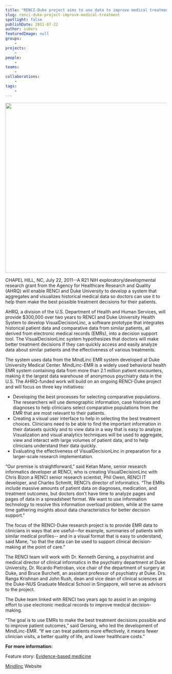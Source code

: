 ```yaml
---
title: "RENCI-Duke project aims to use data to improve medical treatment decisions"
slug: renci-duke-project-improve-medical-treatment
spotlight: false
publishDate: 2011-07-22
author: subers
featuredImage: null
groups:
    - 
projects:
    - 
people:
    - 
teams: 
    - 
collaborations:
    - 
tags:
    - 
---
```


<!-- tags: ["Agency for Healthcare Research and Quality (AHRQ)","behavioral health","decision support","Duke University","Duke University Hospital","Mindlinc","VisualDecisionLinc"] -->

<p><img class="alignnone size-full wp-image-8055" title="RENCI-Duke Mindlinc" src="https://www.renci.org/wp-content/uploads/2011/07/renci-duke-mindlinc-story.jpg" alt="" width="630" height="532" /></p>

<p>CHAPEL HILL, NC, July 22, 2011--A R21 NIH exploratory/developmental research grant from the Agency for Healthcare Research and Quality (AHRQ) will enable RENCI and Duke University to develop a system that aggregates and visualizes historical medical data so doctors can use it to help them make the best possible treatment decisions for their patients.<!--more--></p>

<p>AHRQ, a division of the U.S. Department of Health and Human Services, will provide $300,000 over two years to RENCI and Duke University Health System to develop VisualDecisionLinc, a software prototype that integrates historical patient data and comparative data from similar patients, all derived from electronic medical records (EMRs), into a decision support tool. The VisualDecisionLinc system hypothesizes that doctors will make better treatment decisions if they can quickly access and easily analyze data about similar patients and the effectiveness of various treatments.</p>

<p>The system uses data from the MindLinc EMR system developed at Duke University Medical Center. MindLinc-EMR is a widely used behavioral health EMR system containing data from more than 2.1 million patient encounters, making it the largest data warehouse of anonymous psychiatry data in the U.S. The AHRQ-funded work will build on an ongoing RENCI-Duke project and will focus on three key initiatives:</p>

<ul>
	<li>Developing the best processes for selecting comparative populations. The researchers will use demographic information, case histories and diagnoses to help clinicians select comparative populations from the EMR that are most relevant to their patients. </li>
	<li>Creating a visual user interface to help in selecting the best treatment choices. Clinicians need to be able to find the important information in their datasets quickly and to view data in a way that is easy to analyze. Visualization and visual analytics techniques will be used to aggregate, view and interact with large volumes of patient data, and to help clinicians understand their data quickly. </li>
	<li>Evaluating the effectiveness of VisualDecisionLinc in preparation for a larger-scale research implementation. </li>
</ul>

<p>“Our premise is straightforward,” said Ketan Mane, senior research informatics developer at RENCI, who is creating VisualDecisionLinc with Chris Bizon a RENCI senior research scientist, Phil Owen, RENCI IT developer, and Charles Schmitt, RENCI’s director of informatics. “The EMRs include massive amounts of patient data on diagnoses, medication, and treatment outcomes, but doctors don’t have time to analyze pages and pages of data in a spreadsheet format. We want to use information technology to resolve this information overload problem, while at the same time gathering insights about data characteristics for better decision support.”</p>

<p>The focus of the RENCI-Duke research project is to provide EMR data to clinicians in ways that are useful—for example, summaries of patients with similar medical profiles-- and in a visual format that is easy to understand, said Mane, “so that the data can be used to support clinical decision-making at the point of care.”</p>

<p>The RENCI team will work with Dr. Kenneth Gersing, a psychiatrist and medical director of clinical informatics in the psychiatry department at Duke University, Dr. Ricardo Pietroban, vice chair of the department of surgery at Duke, and Bruce Burchett, an assistant professor of psychiatry at Duke. Drs. Ranga Krishnan and John Rush, dean and vice dean of clinical sciences at the Duke-NUS Graduate Medical School in Singapore, will serve as advisors to the project.</p>

<p>The Duke team linked with RENCI two years ago to assist in an ongoing effort to use electronic medical records to improve medical decision-making.</p>

<p>“The goal is to use EMRs to make the best treatment decisions possible and to improve patient outcomes,” said Gersing, who led the development of MindLinc-EMR. “If we can treat patients more effectively, it means fewer clinician visits, a better quality of life, and lower healthcare costs.”</p>

<p><strong>For more information:</strong></p>

<p>Feature story: <a href="../news/releases/evidence-based-medicine">Evidence-based medicine</a></p>

<p><a href="http://www.mindlinc.com/" target="_blank">Mindlinc</a> Website</p>
